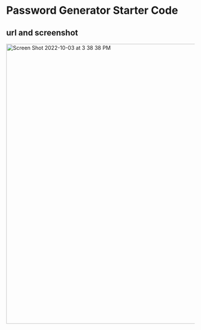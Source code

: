 # Password Generator Starter Code


## url and screenshot
<img width="745" alt="Screen Shot 2022-10-03 at 3 38 38 PM" src="https://user-images.githubusercontent.com/111388055/193690333-55be05c6-d107-4b72-8a29-f8cf226ee341.png">
